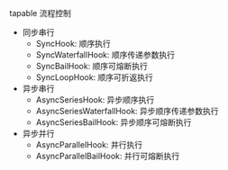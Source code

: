tapable 流程控制
- 同步串行
  - SyncHook: 顺序执行
  - SyncWaterfallHook: 顺序传递参数执行
  - SyncBailHook: 顺序可熔断执行
  - SyncLoopHook: 顺序可折返执行
- 异步串行
  - AsyncSeriesHook: 异步顺序执行
  - AsyncSeriesWaterfallHook: 异步顺序传递参数执行
  - AsyncSeriesBailHook: 异步顺序可熔断执行
- 异步并行
  - AsyncParallelHook: 并行执行
  - AsyncParallelBailHook: 并行可熔断执行